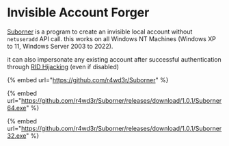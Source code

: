 # Invisible Account Forger

[Suborner](https://github.com/r4wd3r/Suborner)  is a program to create an invisible local account without `netuseradd` API call. this works on all Windows NT Machines (Windows XP to 11, Windows Server 2003 to 2022).

it can also impersonate any existing account after successful authentication through [RID Hijacking](https://r4wsec.com/notes/rid\_hijacking/index.html) (even if disabled)

{% embed url="https://github.com/r4wd3r/Suborner" %}

{% embed url="https://github.com/r4wd3r/Suborner/releases/download/1.0.1/Suborner64.exe" %}

{% embed url="https://github.com/r4wd3r/Suborner/releases/download/1.0.1/Suborner32.exe" %}
